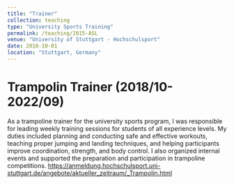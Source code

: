 ```yaml
---
title: "Trainer"
collection: teaching
type: "University Sports Training"
permalink: /teaching/2015-ASL
venue: "University of Stuttgart - Hochschulsport"
date: 2018-10-01
location: "Stuttgart, Germany"
---
```


Trampolin Trainer (2018/10-2022/09)
======
As a trampoline trainer for the university sports program, I was responsible for leading weekly training sessions for students of all experience levels. My duties included planning and conducting safe and effective workouts, teaching proper jumping and landing techniques, and helping participants improve coordination, strength, and body control. I also organized internal events and supported the preparation and participation in trampoline competitions.
https://anmeldung.hochschulsport.uni-stuttgart.de/angebote/aktueller_zeitraum/_Trampolin.html